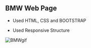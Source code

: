 ## BMW Web Page

- Used HTML, CSS and BOOTSTRAP

- Used Responsive Structure

<img src="BMW.gif" alt="BMWgif">

